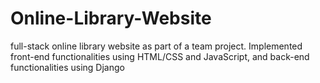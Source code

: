 # Online-Library-Website
full-stack online library website as part of a team project. Implemented front-end functionalities using HTML/CSS and JavaScript, and back-end functionalities using Django
